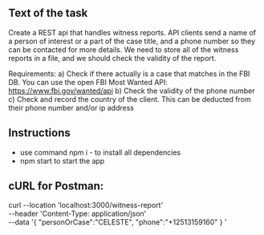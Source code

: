 ## Text of the task
Create a REST api that handles witness reports. 
API clients send a name of a person of interest or a part of the case title, and a phone 
number so they can be contacted for more details. 
We need to store all of the witness reports in a file, and we should check the validity of the report. 

Requirements: 
a) Check if there actually is a case that matches in the FBI DB. You can use the open FBI Most Wanted API: https://www.fbi.gov/wanted/api
b) Check the validity of the phone number 
c) Check and record the country of the client. This can be deducted from their phone number and/or ip address

## Instructions
- use command npm i - to install all dependencies
- npm start to start the app

## cURL for Postman:
curl --location 'localhost:3000/witness-report' \
--header 'Content-Type: application/json' \
--data '{
 "personOrCase":"CELESTE", "phone":"+12513159160"
}
'